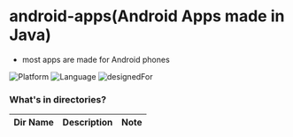 # android-apps(Android Apps made in Java)
* most apps are made for Android phones

![Platform](https://img.shields.io/badge/platform-Android-silver.svg)
![Language](https://img.shields.io/badge/language-Java-orange.svg)
![designedFor](https://img.shields.io/badge/designedFor-Android%20Phone%2C%20Tablet-green.svg)

### What's in directories?
|Dir Name|Description|Note|
|----|----|----|
